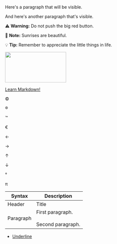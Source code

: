 Here's a paragraph that will be visible.

[This is a comment that will be hidden.]: # 

And here's another paragraph that's visible.

:warning: **Warning:** Do not push the big red button.

:memo: **Note:** Sunrises are beautiful.

:bulb: **Tip:** Remember to appreciate the little things in life.

<img src="card colors.png" width="200" height="100">

<a href="https://www.markdownguide.org" target="_blank">Learn Markdown!</a>

&copy;   

&reg;

&trade;

&euro;

&larr;

&rarr;

&uarr;

&darr;

&#176;

&#960;

| Syntax      | Description |
| ----------- | ----------- |
| Header      | Title |
| Paragraph   | First paragraph. <br><br> Second paragraph. |

- [Underline](#underline)
